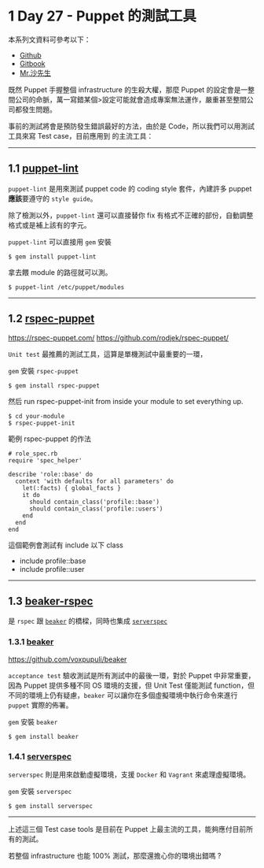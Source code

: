 
# 1 Day 27 - Puppet 的測試工具

本系列文資料可參考以下：

- [Github](https://github.com/shazi7804/ops-puppet-30-days)
- [Gitbook](https://gitbook.com/book/shazi7804/puppet-manage-guide/details)
- [Mr.沙先生](https://shazi.info)

既然 Puppet 手握整個 infrastructure 的生殺大權，那麼 Puppet 的設定會是一整間公司的命脈，萬一寫錯某個>設定可能就會造成專案無法運作，嚴重甚至整間公司都發生問題。

事前的測試將會是預防發生錯誤最好的方法，由於是 Code，所以我們可以用測試工具來寫 Test case，目前應用到
的主流工具：

---

## 1.1 [puppet-lint][puppet-lint]

`puppet-lint` 是用來測試 puppet code 的 coding style 套件，內建許多 puppet **應該**要遵守的 `style guide`。

除了檢測以外，`puppet-lint` 還可以直接替你 fix 有格式不正確的部份，自動調整格式或是補上該有的字元。

`puppet-lint` 可以直接用 `gem` 安裝

```
$ gem install puppet-lint
```

拿去餵 module 的路徑就可以測。

```
$ puppet-lint /etc/puppet/modules
```

---

## 1.2 [rspec-puppet][rspec-puppet]

https://rspec-puppet.com/
https://github.com/rodjek/rspec-puppet/

`Unit test` 最推薦的測試工具，這算是單機測試中最重要的一環，

`gem` 安裝 `rspec-puppet`

```
$ gem install rspec-puppet
```

然后  run rspec-puppet-init from inside your module to set everything up.
```
$ cd your-module
$ rspec-puppet-init
```

範例 rspec-puppet 的作法
```
# role_spec.rb
require 'spec_helper'

describe 'role::base' do
  context 'with defaults for all parameters' do
    let(:facts) { global_facts }
    it do
      should contain_class('profile::base')
      should contain_class('profile::users')
    end
  end
end
```

這個範例會測試有 include 以下 class

- include profile::base
- include profile::user

---

## 1.3 [beaker-rspec][beaker-rspec]

是 `rspec` 跟 [`beaker`][beaker] 的橋樑，同時也集成 [`serverspec`][serverspec]

### 1.3.1 [beaker][beaker]

https://github.com/voxpupuli/beaker

`acceptance test` 驗收測試是所有測試中的最後一環，對於 Puppet 中非常重要，因為 Puppet 提供多種不同 OS 環境的支援，但 Unit Test 僅能測試 function，但不同的環境上仍有疑慮，`beaker` 可以讓你在多個虛擬環境中執行命令來進行 `puppet` 實際的佈署。

`gem` 安裝 `beaker`

```
$ gem install beaker
```

### 1.4.1 [serverspec][serverspec]

`serverspec` 則是用來啟動虛擬環境，支援 `Docker` 和 `Vagrant` 來處理虛擬環境。

`gem` 安裝 `serverspec`

```
$ gem install serverspec
```

---

上述這三個 Test case tools 是目前在 Puppet 上最主流的工具，能夠應付目前所有的測試。

若整個 infrastructure 也能 100% 測試，那麼還擔心你的環境出錯嗎 ?

[puppet-lint]: http://puppet-lint.com/
[rspec-puppet]: http://rspec-puppet.com/
[beaker]: https://github.com/puppetlabs/beaker/
[beaker-rspec]: https://github.com/puppetlabs/beaker-rspec/
[serverspec]: http://serverspec.org/


